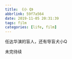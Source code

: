 ```yaml
---
title: 《小 Q》
abbrlink: 59f7a564
date: 2019-11-05 20:31:39
tags: film
categories: [life, film]
---
```



任达华演的盲人，还有导盲犬小Q

<!-- more -->

未完待续